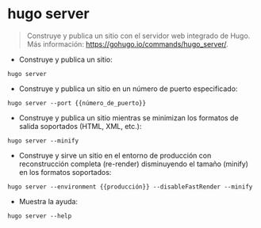 # hugo server

> Construye y publica un sitio con el servidor web integrado de Hugo.
> Más información: <https://gohugo.io/commands/hugo_server/>.

- Construye y publica un sitio:

`hugo server`

- Construye y publica un sitio en un número de puerto especificado:

`hugo server --port {{número_de_puerto}}`

- Construye y publica un sitio mientras se minimizan los formatos de salida soportados (HTML, XML, etc.):

`hugo server --minify`

- Construye y sirve un sitio en el entorno de producción con reconstrucción completa (re-render) disminuyendo el tamaño (minify) en los formatos soportados:

`hugo server --environment {{producción}} --disableFastRender --minify`

- Muestra la ayuda:

`hugo server --help`

